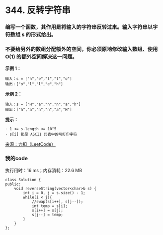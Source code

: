 # 344. 反转字符串
### 编写一个函数，其作用是将输入的字符串反转过来。输入字符串以字符数组 s 的形式给出。
### 不要给另外的数组分配额外的空间，你必须原地修改输入数组、使用 O(1) 的额外空间解决这一问题。 

**示例 1：**
```
输入：s = ["h","e","l","l","o"]
输出：["o","l","l","e","h"]
```
**示例 2：**
```
输入：s = ["H","a","n","n","a","h"]
输出：["h","a","n","n","a","H"]
```

**提示：**
```
· 1 <= s.length <= 10^5
· s[i] 都是 ASCII 码表中的可打印字符
```
[来源：力扣（LeetCode）](https://leetcode-cn.com/problems/reverse-string)

### 我的code
执行用时：16 ms；内存消耗：22.6 MB
```
class Solution {
public:
    void reverseString(vector<char>& s) {
        int i = 0, j = s.size() - 1;
        while(i < j){
            //swap(s[i++], s[j--]);
            int temp = s[i];
            s[i++] = s[j];
            s[j--] = temp;
        }
    }
};
```
